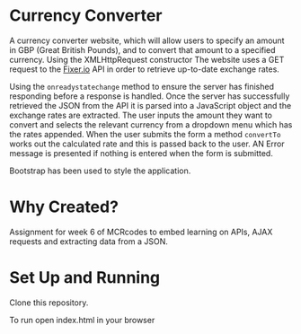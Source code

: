 # Currency Converter
A currency converter website, which will allow users to specify an amount in GBP (Great British Pounds), and to convert that amount to a specified currency.
Using the XMLHttpRequest constructor The website uses a GET request to the [Fixer.io](http://fixer.io/) API in order to retrieve up-to-date exchange rates.

Using the `onreadystatechange` method to ensure the server has finished responding before a response is handled.  Once the server has successfully retrieved the JSON from the API it is parsed into a JavaScript object and the exchange rates are  extracted. The user inputs the amount they want to convert and selects the relevant currency from a dropdown menu which has the rates appended. When the user submits the form a method `convertTo` works out the calculated rate and this is passed back to the user. AN Error message is presented if nothing is entered when the form is submitted.

Bootstrap has been used to style the application.

# Why Created?
Assignment for week 6 of MCRcodes to embed learning on APIs, AJAX requests and extracting data from a JSON.

# Set Up and Running
Clone this repository.

To run open index.html in your browser